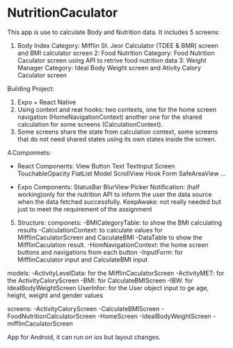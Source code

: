 # NutritionCaculator

This app is use to calculate Body and Nutrition data. It includes 5 screens:
1. Body Index Category: Mifflin St. Jeor Calculator (TDEE & BMR) screen and BMI calculator screen
2: Food Nutrition Category: Food Nutrition Caculator screen using API to retrive food nutrition data
3: Weight Manager Category: Ideal Body Weight screen and Ativity Calory Caculator screen

Building Project:
1. Expo + React Native
2. Using context and reat hooks: two contexts, one for the home screen navigation (HomeNavigationContext) another one for the shared calculation for some screens (CalculationContext).
3. Some screens share the state from calculation context, some screens that do not need shared states using its own states inside the screen. 

4.Componnets:
- React Components:
View
Button
Text
TextInput
Screen
TouchableOpacity
FlatList
Model
ScrollView
Hook Form
SafeAreaView
...

- Expo Components:
StatusBar
BlurView
Picker
Notification: (half working)only for the nutrition API to inform the user the data source when the data fetched successfully.
KeepAwake: not really needed but just to meet the requirement of the assignment

5. Structure:
componets: 
-BMICategoryTable: to show the BMI  calculating results
-CalculationContext: to calculate values for MifflinCaculatorScreen and CaculateBMI 
-DataTable to show the MifflinCaculation result.
-HomNavigationContext: the home screen buttons and navigations from each button
-InputForm: for MifflinCaculator input and CalculateBMI input

models:
-ActivityLevelData: for the MifflinCaculatorScreen
-ActivityMET: for the ActivityCaloryScreen
-BMI: for CalculateBMIScreen
-IBW: for IdealBodyWeightScreen
UserInfor: for the User object input to ge age, height, weight and gender values

screens:
-ActivityCaloryScreen
-CalculateBMIScreen
-FoodNutritionCalculatorScreen
-HomeScreen
-IdealBodyWeightScreen
-mifflinCaculatorScreen



App for Android, it can run on ios but layout changes. 